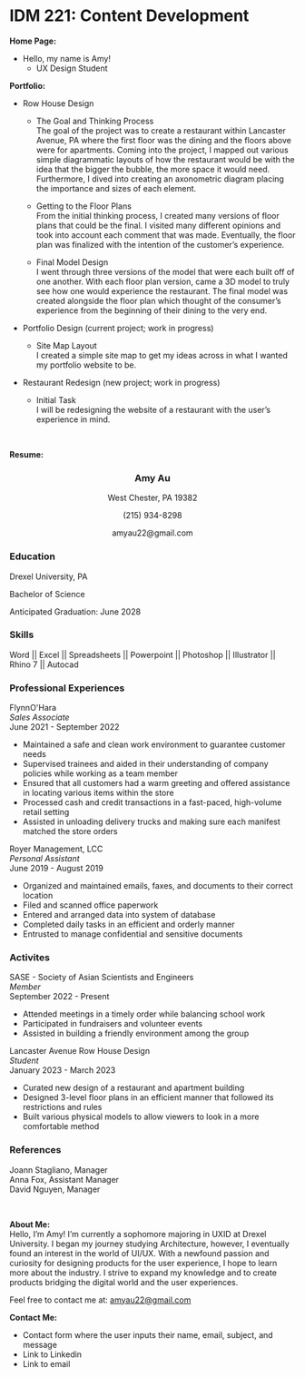 # IDM 221: Content Development

**Home Page:**
- Hello, my name is Amy!
  - UX Design Student 


**Portfolio:**
- Row House Design 
  - The Goal and Thinking Process                                        
  The goal of the project was to create a restaurant within Lancaster Avenue, PA where the first floor was the dining and the floors above were for apartments. Coming into the project, I mapped out various simple diagrammatic layouts of how the restaurant would be with the idea that the bigger the bubble, the more space it would need. Furthermore, I dived into creating an axonometric diagram placing the importance and sizes of each element. 

  - Getting to the Floor Plans                                           
  From the initial thinking process, I created many versions of floor plans that could be the final. I visited many different opinions and took into account each comment that was made. Eventually, the floor plan was finalized with the intention of the customer’s experience.
  
  - Final Model Design                                                     
  I went through three versions of the model that were each built off of one another. With each floor plan version, came a 3D model to truly see how one would experience the restaurant. The final model was created alongside the floor plan which thought of the consumer’s experience from the beginning of their dining to the very end. 

- Portfolio Design (current project; work in progress)
  - Site Map Layout                                                        
  I created a simple site map to get my ideas across in what I wanted my portfolio website to be. 

- Restaurant Redesign (new project; work in progress)
  - Initial Task                                                           
  I will be redesigning the website of a restaurant with the user’s experience in mind. 

<br>

**Resume:**
<h3 style="text-align: center;">Amy Au</h3>
<p style="text-align: center;">West Chester, PA 19382</p>
<p style="text-align: center;">(215) 934-8298</p>
<p style="text-align: center;">amyau22@gmail.com</p>

>

### Education ###

Drexel University, PA

Bachelor of Science

Anticipated Graduation: June 2028

>

### Skills ###
Word || Excel || Spreadsheets || Powerpoint || Photoshop || Illustrator || Rhino 7 || Autocad

>

### Professional Experiences ###
FlynnO'Hara
<br>*Sales Associate*
<br>June 2021 - September 2022
- Maintained a safe and clean work environment to guarantee customer needs 
- Supervised trainees and aided in their understanding of company policies while working as a team member 
- Ensured that all customers had a warm greeting and offered assistance in locating various items within the store 
- Processed cash and credit transactions in a fast-paced, high-volume retail setting 
- Assisted in unloading delivery trucks and making sure each manifest matched the store orders

Royer Management, LCC
<br>*Personal Assistant*
<br>June 2019 - August 2019
- Organized and maintained emails, faxes, and documents to their correct location 
- Filed and scanned office paperwork 
- Entered and arranged data into system of database 
- Completed daily tasks in an efficient and orderly manner 
- Entrusted to manage confidential and sensitive documents 

>

### Activites ###
SASE - Society of Asian Scientists and Engineers 
<br>*Member*
<br>September 2022 - Present 
- Attended meetings in a timely order while balancing school work 
- Participated in fundraisers and volunteer events 
- Assisted in building a friendly environment among the group 


Lancaster Avenue Row House Design
<br>*Student*
<br>January 2023 - March 2023
- Curated new design of a restaurant and apartment building 
- Designed 3-level floor plans in an efficient manner that followed its restrictions and rules 
- Built various physical models to allow viewers to look in a more comfortable method 

>

### References ### 
Joann Stagliano, Manager
<br>Anna Fox, Assistant Manager
<br>David Nguyen, Manager

>

<br>

**About Me:**                                                            
Hello, I’m Amy! I’m currently a sophomore majoring in UXID at Drexel University. I began my journey studying Architecture, however, I eventually found an interest in the world of UI/UX. With a newfound passion and curiosity for designing products for the user experience, I hope to learn more about the industry. I strive to expand my knowledge and to create products bridging the digital world and the user experiences. 

Feel free to contact me at: 
amyau22@gmail.com

**Contact Me:**
 - Contact form where the user inputs their name, email, subject, and message 
- Link to Linkedin
- Link to email













